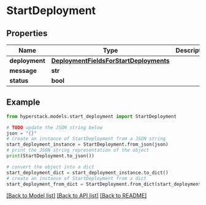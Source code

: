 # StartDeployment


## Properties

Name | Type | Description | Notes
------------ | ------------- | ------------- | -------------
**deployment** | [**DeploymentFieldsForStartDeployments**](DeploymentFieldsForStartDeployments.md) |  | [optional] 
**message** | **str** |  | [optional] 
**status** | **bool** |  | [optional] 

## Example

```python
from hyperstack.models.start_deployment import StartDeployment

# TODO update the JSON string below
json = "{}"
# create an instance of StartDeployment from a JSON string
start_deployment_instance = StartDeployment.from_json(json)
# print the JSON string representation of the object
print(StartDeployment.to_json())

# convert the object into a dict
start_deployment_dict = start_deployment_instance.to_dict()
# create an instance of StartDeployment from a dict
start_deployment_from_dict = StartDeployment.from_dict(start_deployment_dict)
```
[[Back to Model list]](../README.md#documentation-for-models) [[Back to API list]](../README.md#documentation-for-api-endpoints) [[Back to README]](../README.md)


